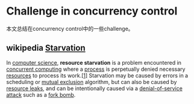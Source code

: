 # Challenge in concurrency control

本文总结在concurrency control中的一些challenge。



## wikipedia [Starvation](https://en.wikipedia.org/wiki/Starvation_(computer_science)) 

In [computer science](https://en.wikipedia.org/wiki/Computer_science), **resource starvation** is a problem encountered in [concurrent computing](https://en.wikipedia.org/wiki/Concurrent_computing) where a [process](https://en.wikipedia.org/wiki/Computer_process) is perpetually denied necessary [resources](https://en.wikipedia.org/wiki/Resource_(computer_science)) to process its work.[[1\]](https://en.wikipedia.org/wiki/Starvation_(computer_science)#cite_note-1) Starvation may be caused by errors in a scheduling or [mutual exclusion](https://en.wikipedia.org/wiki/Mutual_exclusion) algorithm, but can also be caused by [resource leaks](https://en.wikipedia.org/wiki/Resource_leak), and can be intentionally caused via a [denial-of-service attack](https://en.wikipedia.org/wiki/Denial-of-service_attack) such as a [fork bomb](https://en.wikipedia.org/wiki/Fork_bomb).